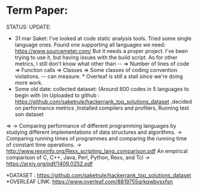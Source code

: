 Term Paper:
===========
STATUS:
UPDATE:
* 31 mar Saket: I've looked at code static analysis tools. Tried some single language ones. Found one supporting all languages we need: https://www.sourcemeter.com/
But it needs a proper project. I've been trying to use it, but having issues with the build script.
As for other metrics, I still don't know what other than --
=> Number of lines of code
=> Function calls
=> Classes
=> Some classes of coding convention violations.
 -- can measure. * Overleaf is still a stall since we're doing more work.
*  Some old date: collected dataset: (Around 800 codes in 5 languages to begin with )in Uploaded to github : https://github.com/saketrule/hackerrank_top_solutions_dataset
                  ,decided on performance metrics ,Installed compilers and profilers, Running test son dataset
                  
=> -> Comparing performance of different programming languages by studying different implementations of data structures and algorithms.
-> Comparing running times of programmes and comparing the running time of constant time operations.
-> http://www.rexxinfo.org/Rexx_scripting_lang_comparison.pdf
An empirical comparison of C, C++, Java, Perl, Python, Rexx, and Tcl
-> https://arxiv.org/pdf/1409.0252.pdf


*DATASET : https://github.com/saketrule/hackerrank_top_solutions_dataset
*OVERLEAF LINK: https://www.overleaf.com/8819755qrkqwbvsxfsn

